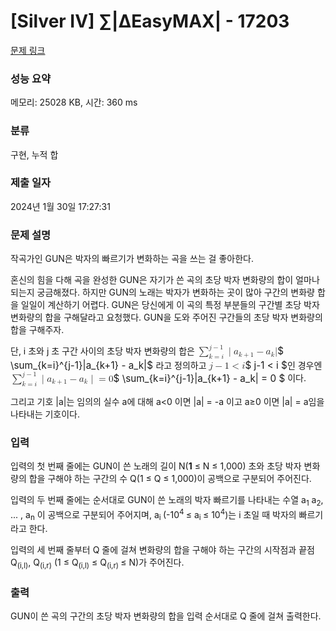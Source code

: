 # [Silver IV] ∑|ΔEasyMAX| - 17203 

[문제 링크](https://www.acmicpc.net/problem/17203) 

### 성능 요약

메모리: 25028 KB, 시간: 360 ms

### 분류

구현, 누적 합

### 제출 일자

2024년 1월 30일 17:27:31

### 문제 설명

<p>작곡가인 GUN은 박자의 빠르기가 변화하는 곡을 쓰는 걸 좋아한다.</p>

<p>혼신의 힘을 다해 곡을 완성한 GUN은 자기가 쓴 곡의 초당 박자 변화량의 합이 얼마나 되는지 궁금해졌다. 하지만 GUN의 노래는 박자가 변화하는 곳이 많아 구간의 변화량 합을 일일이 계산하기 어렵다. GUN은 당신에게 이 곡의 특정 부분들의 구간별 초당 박자 변화량의 합을 구해달라고 요청했다. GUN을 도와 주어진 구간들의 초당 박자 변화량의 합을 구해주자.</p>

<p>단, i 초와 j 초 구간 사이의 초당 박자 변화량의 합은 <mjx-container class="MathJax" jax="CHTML" style="font-size: 109%; position: relative;"><mjx-math class="MJX-TEX" aria-hidden="true"><mjx-munderover limits="false"><mjx-mo class="mjx-sop"><mjx-c class="mjx-c2211 TEX-S1"></mjx-c></mjx-mo><mjx-script style="vertical-align: -0.317em; margin-left: 0px;"><mjx-texatom size="s" texclass="ORD"><mjx-mi class="mjx-i"><mjx-c class="mjx-c1D457 TEX-I"></mjx-c></mjx-mi><mjx-mo class="mjx-n"><mjx-c class="mjx-c2212"></mjx-c></mjx-mo><mjx-mn class="mjx-n"><mjx-c class="mjx-c31"></mjx-c></mjx-mn></mjx-texatom><mjx-spacer style="margin-top: 0.18em;"></mjx-spacer><mjx-texatom size="s" texclass="ORD"><mjx-mi class="mjx-i"><mjx-c class="mjx-c1D458 TEX-I"></mjx-c></mjx-mi><mjx-mo class="mjx-n"><mjx-c class="mjx-c3D"></mjx-c></mjx-mo><mjx-mi class="mjx-i"><mjx-c class="mjx-c1D456 TEX-I"></mjx-c></mjx-mi></mjx-texatom></mjx-script></mjx-munderover><mjx-texatom space="2" texclass="ORD"><mjx-mo class="mjx-n"><mjx-c class="mjx-c7C"></mjx-c></mjx-mo></mjx-texatom><mjx-msub><mjx-mi class="mjx-i"><mjx-c class="mjx-c1D44E TEX-I"></mjx-c></mjx-mi><mjx-script style="vertical-align: -0.15em;"><mjx-texatom size="s" texclass="ORD"><mjx-mi class="mjx-i"><mjx-c class="mjx-c1D458 TEX-I"></mjx-c></mjx-mi><mjx-mo class="mjx-n"><mjx-c class="mjx-c2B"></mjx-c></mjx-mo><mjx-mn class="mjx-n"><mjx-c class="mjx-c31"></mjx-c></mjx-mn></mjx-texatom></mjx-script></mjx-msub><mjx-mo class="mjx-n" space="3"><mjx-c class="mjx-c2212"></mjx-c></mjx-mo><mjx-msub space="3"><mjx-mi class="mjx-i"><mjx-c class="mjx-c1D44E TEX-I"></mjx-c></mjx-mi><mjx-script style="vertical-align: -0.15em;"><mjx-mi class="mjx-i" size="s"><mjx-c class="mjx-c1D458 TEX-I"></mjx-c></mjx-mi></mjx-script></mjx-msub><mjx-mo class="mjx-n"><mjx-c class="mjx-c7C"></mjx-c></mjx-mo></mjx-math><mjx-assistive-mml unselectable="on" display="inline"><math xmlns="http://www.w3.org/1998/Math/MathML"><munderover><mo data-mjx-texclass="OP">∑</mo><mrow data-mjx-texclass="ORD"><mi>k</mi><mo>=</mo><mi>i</mi></mrow><mrow data-mjx-texclass="ORD"><mi>j</mi><mo>−</mo><mn>1</mn></mrow></munderover><mrow data-mjx-texclass="ORD"><mo stretchy="false">|</mo></mrow><msub><mi>a</mi><mrow data-mjx-texclass="ORD"><mi>k</mi><mo>+</mo><mn>1</mn></mrow></msub><mo>−</mo><msub><mi>a</mi><mi>k</mi></msub><mo stretchy="false">|</mo></math></mjx-assistive-mml><span aria-hidden="true" class="no-mathjax mjx-copytext">$ \sum_{k=i}^{j-1}|a_{k+1} - a_k|$</span> </mjx-container><span style="font-size: 10.8333px;"> </span>라고 정의하고 <mjx-container class="MathJax" jax="CHTML" style="font-size: 109%; position: relative;"><mjx-math class="MJX-TEX" aria-hidden="true"><mjx-mi class="mjx-i"><mjx-c class="mjx-c1D457 TEX-I"></mjx-c></mjx-mi><mjx-mo class="mjx-n" space="3"><mjx-c class="mjx-c2212"></mjx-c></mjx-mo><mjx-mn class="mjx-n" space="3"><mjx-c class="mjx-c31"></mjx-c></mjx-mn><mjx-mo class="mjx-n" space="4"><mjx-c class="mjx-c3C"></mjx-c></mjx-mo><mjx-mi class="mjx-i" space="4"><mjx-c class="mjx-c1D456 TEX-I"></mjx-c></mjx-mi></mjx-math><mjx-assistive-mml unselectable="on" display="inline"><math xmlns="http://www.w3.org/1998/Math/MathML"><mi>j</mi><mo>−</mo><mn>1</mn><mo><</mo><mi>i</mi></math></mjx-assistive-mml><span aria-hidden="true" class="no-mathjax mjx-copytext">$ j-1 < i $</span></mjx-container>인 경우엔 <mjx-container class="MathJax" jax="CHTML" style="font-size: 109%; position: relative;"><mjx-math class="MJX-TEX" aria-hidden="true"><mjx-munderover limits="false"><mjx-mo class="mjx-sop"><mjx-c class="mjx-c2211 TEX-S1"></mjx-c></mjx-mo><mjx-script style="vertical-align: -0.317em; margin-left: 0px;"><mjx-texatom size="s" texclass="ORD"><mjx-mi class="mjx-i"><mjx-c class="mjx-c1D457 TEX-I"></mjx-c></mjx-mi><mjx-mo class="mjx-n"><mjx-c class="mjx-c2212"></mjx-c></mjx-mo><mjx-mn class="mjx-n"><mjx-c class="mjx-c31"></mjx-c></mjx-mn></mjx-texatom><mjx-spacer style="margin-top: 0.18em;"></mjx-spacer><mjx-texatom size="s" texclass="ORD"><mjx-mi class="mjx-i"><mjx-c class="mjx-c1D458 TEX-I"></mjx-c></mjx-mi><mjx-mo class="mjx-n"><mjx-c class="mjx-c3D"></mjx-c></mjx-mo><mjx-mi class="mjx-i"><mjx-c class="mjx-c1D456 TEX-I"></mjx-c></mjx-mi></mjx-texatom></mjx-script></mjx-munderover><mjx-texatom space="2" texclass="ORD"><mjx-mo class="mjx-n"><mjx-c class="mjx-c7C"></mjx-c></mjx-mo></mjx-texatom><mjx-msub><mjx-mi class="mjx-i"><mjx-c class="mjx-c1D44E TEX-I"></mjx-c></mjx-mi><mjx-script style="vertical-align: -0.15em;"><mjx-texatom size="s" texclass="ORD"><mjx-mi class="mjx-i"><mjx-c class="mjx-c1D458 TEX-I"></mjx-c></mjx-mi><mjx-mo class="mjx-n"><mjx-c class="mjx-c2B"></mjx-c></mjx-mo><mjx-mn class="mjx-n"><mjx-c class="mjx-c31"></mjx-c></mjx-mn></mjx-texatom></mjx-script></mjx-msub><mjx-mo class="mjx-n" space="3"><mjx-c class="mjx-c2212"></mjx-c></mjx-mo><mjx-msub space="3"><mjx-mi class="mjx-i"><mjx-c class="mjx-c1D44E TEX-I"></mjx-c></mjx-mi><mjx-script style="vertical-align: -0.15em;"><mjx-mi class="mjx-i" size="s"><mjx-c class="mjx-c1D458 TEX-I"></mjx-c></mjx-mi></mjx-script></mjx-msub><mjx-texatom texclass="ORD"><mjx-mo class="mjx-n"><mjx-c class="mjx-c7C"></mjx-c></mjx-mo></mjx-texatom><mjx-mo class="mjx-n" space="4"><mjx-c class="mjx-c3D"></mjx-c></mjx-mo><mjx-mn class="mjx-n" space="4"><mjx-c class="mjx-c30"></mjx-c></mjx-mn></mjx-math><mjx-assistive-mml unselectable="on" display="inline"><math xmlns="http://www.w3.org/1998/Math/MathML"><munderover><mo data-mjx-texclass="OP">∑</mo><mrow data-mjx-texclass="ORD"><mi>k</mi><mo>=</mo><mi>i</mi></mrow><mrow data-mjx-texclass="ORD"><mi>j</mi><mo>−</mo><mn>1</mn></mrow></munderover><mrow data-mjx-texclass="ORD"><mo stretchy="false">|</mo></mrow><msub><mi>a</mi><mrow data-mjx-texclass="ORD"><mi>k</mi><mo>+</mo><mn>1</mn></mrow></msub><mo>−</mo><msub><mi>a</mi><mi>k</mi></msub><mrow data-mjx-texclass="ORD"><mo stretchy="false">|</mo></mrow><mo>=</mo><mn>0</mn></math></mjx-assistive-mml><span aria-hidden="true" class="no-mathjax mjx-copytext">$ \sum_{k=i}^{j-1}|a_{k+1} - a_k| = 0 $</span></mjx-container> 이다.</p>

<p>그리고 기호 |a|는 임의의 실수 a에 대해 a<0 이면 |a| = -a 이고 a≥0 이면 |a| = a임을 나타내는 기호이다.</p>

### 입력 

 <p>입력의 첫 번째 줄에는 GUN이 쓴 노래의 길이 N(<strong>1</strong> ≤ N ≤ 1,000) 초와 초당 박자 변화량의 합을 구해야 하는 구간의 수 Q(1 ≤ Q ≤ 1,000)이 공백으로 구분되어 주어진다.</p>

<p>입력의 두 번째 줄에는 순서대로 GUN이 쓴 노래의 박자 빠르기를 나타내는 수열 a<sub>1</sub> a<sub>2</sub>, ... , a<sub>n</sub> 이 공백으로 구분되어 주어지며, a<sub>i </sub>(-10<sup>4 </sup>≤ a<sub>i </sub>≤ 10<sup>4</sup>)는 i 초일 때 박자의 빠르기라고 한다.</p>

<p>입력의 세 번째 줄부터 Q 줄에 걸쳐 변화량의 합을 구해야 하는 구간의 시작점과 끝점 Q<sub>(i,l)</sub>, Q<sub>(i,r)</sub> (1 ≤ Q<sub>(i,l)</sub> ≤ Q<sub>(i,r) </sub>≤ N)가 주어진다.</p>

### 출력 

 <p>GUN이 쓴 곡의 구간의 초당 박자 변화량의 합을 입력 순서대로 Q 줄에 걸쳐 출력한다.</p>

